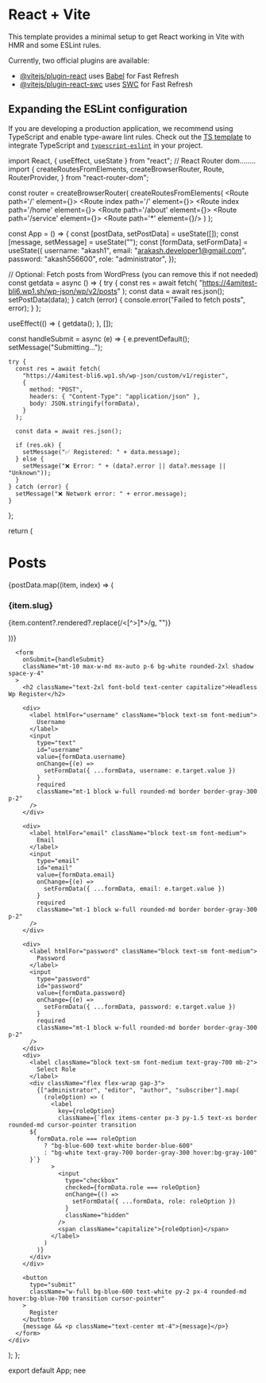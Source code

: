 # React + Vite

This template provides a minimal setup to get React working in Vite with HMR and some ESLint rules.

Currently, two official plugins are available:

- [@vitejs/plugin-react](https://github.com/vitejs/vite-plugin-react/blob/main/packages/plugin-react/README.md) uses [Babel](https://babeljs.io/) for Fast Refresh
- [@vitejs/plugin-react-swc](https://github.com/vitejs/vite-plugin-react-swc) uses [SWC](https://swc.rs/) for Fast Refresh

## Expanding the ESLint configuration

If you are developing a production application, we recommend using TypeScript and enable type-aware lint rules. Check out the [TS template](https://github.com/vitejs/vite/tree/main/packages/create-vite/template-react-ts) to integrate TypeScript and [`typescript-eslint`](https://typescript-eslint.io) in your project.


import React, { useEffect, useState } from "react";
// React Router dom........
import {
  createRoutesFromElements,
  createBrowserRouter,
  Route,
  RouterProvider,
} from "react-router-dom";


const router = createBrowserRouter(
  createRoutesFromElements(
    <Route path='/' element={<RootLayout />}>
      <Route index path='/' element={<Home />}></Route>
      <Route index path='/home' element={<Home />}></Route>
      <Route path='/about' element={<About />}></Route>
      <Route path='/service' element={<Service />}></Route>
    <Route path='*' element={<Error />}/>
    </Route>
  )
);

const App = () => {
  const [postData, setPostData] = useState([]);
  const [message, setMessage] = useState("");
  const [formData, setFormData] = useState({
    username: "akash1",
    email: "arakash.developer1@gmail.com",
    password: "akash556600",
    role: "administrator",
  });

  // Optional: Fetch posts from WordPress (you can remove this if not needed)
  const getdata = async () => {
    try {
      const res = await fetch(
        "https://4amitest-bli6.wp1.sh/wp-json/wp/v2/posts"
      );
      const data = await res.json();
      setPostData(data);
    } catch (error) {
      console.error("Failed to fetch posts", error);
    }
  };

  useEffect(() => {
    getdata();
  }, []);

  const handleSubmit = async (e) => {
    e.preventDefault();
    setMessage("Submitting...");

    try {
      const res = await fetch(
        "https://4amitest-bli6.wp1.sh/wp-json/custom/v1/register",
        {
          method: "POST",
          headers: { "Content-Type": "application/json" },
          body: JSON.stringify(formData),
        }
      );

      const data = await res.json();

      if (res.ok) {
        setMessage("✅ Registered: " + data.message);
      } else {
        setMessage("❌ Error: " + (data?.error || data?.message || "Unknown"));
      }
    } catch (error) {
      setMessage("❌ Network error: " + error.message);
    }
  };

  return (
    <div>
      <div className="py-10 text-center">
        <h1 className="text-4xl font-bold mb-4">Posts</h1>
        <div className="grid grid-cols-1 sm:grid-cols-2 md:grid-cols-3 gap-6 p-6 bg-gray-50">
          {postData.map((item, index) => (
            <div key={index} className="bg-white p-5 rounded-2xl shadow">
              <h3 className="text-xl font-semibold">{item.slug}</h3>
              <p className="text-sm text-gray-600">
                {item.content?.rendered?.replace(/<[^>]*>/g, "")}
              </p>
            </div>
          ))}
        </div>
      </div>

      <form
        onSubmit={handleSubmit}
        className="mt-10 max-w-md mx-auto p-6 bg-white rounded-2xl shadow space-y-4"
      >
        <h2 className="text-2xl font-bold text-center capitalize">Headless Wp Register</h2>

        <div>
          <label htmlFor="username" className="block text-sm font-medium">
            Username
          </label>
          <input
            type="text"
            id="username"
            value={formData.username}
            onChange={(e) =>
              setFormData({ ...formData, username: e.target.value })
            }
            required
            className="mt-1 block w-full rounded-md border border-gray-300 p-2"
          />
        </div>

        <div>
          <label htmlFor="email" className="block text-sm font-medium">
            Email
          </label>
          <input
            type="email"
            id="email"
            value={formData.email}
            onChange={(e) =>
              setFormData({ ...formData, email: e.target.value })
            }
            required
            className="mt-1 block w-full rounded-md border border-gray-300 p-2"
          />
        </div>

        <div>
          <label htmlFor="password" className="block text-sm font-medium">
            Password
          </label>
          <input
            type="password"
            id="password"
            value={formData.password}
            onChange={(e) =>
              setFormData({ ...formData, password: e.target.value })
            }
            required
            className="mt-1 block w-full rounded-md border border-gray-300 p-2"
          />
        </div>
        <div>
          <label className="block text-sm font-medium text-gray-700 mb-2">
            Select Role
          </label>
          <div className="flex flex-wrap gap-3">
            {["administrator", "editor", "author", "subscriber"].map(
              (roleOption) => (
                <label
                  key={roleOption}
                  className={`flex items-center px-3 py-1.5 text-xs border rounded-md cursor-pointer transition
          ${
            formData.role === roleOption
              ? "bg-blue-600 text-white border-blue-600"
              : "bg-white text-gray-700 border-gray-300 hover:bg-gray-100"
          }`}
                >
                  <input
                    type="checkbox"
                    checked={formData.role === roleOption}
                    onChange={() =>
                      setFormData({ ...formData, role: roleOption })
                    }
                    className="hidden"
                  />
                  <span className="capitalize">{roleOption}</span>
                </label>
              )
            )}
          </div>
        </div>

        <button
          type="submit"
          className="w-full bg-blue-600 text-white py-2 px-4 rounded-md hover:bg-blue-700 transition cursor-pointer"
        >
          Register
        </button>
        {message && <p className="text-center mt-4">{message}</p>}
      </form>
    </div>
  );
};

export default App;
nee